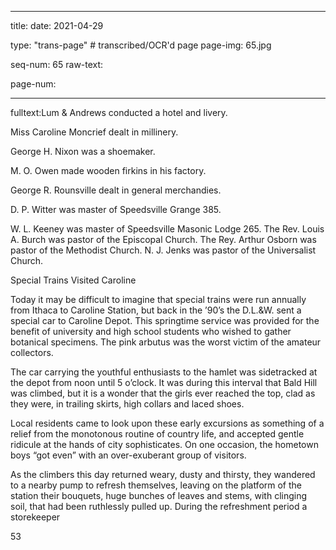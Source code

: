 
---

title: 
date: 2021-04-29

type: "trans-page" # transcribed/OCR'd page
page-img: 65.jpg

seq-num: 65
raw-text:

page-num:

---

fulltext:Lum & Andrews conducted a hotel and livery.

Miss Caroline Moncrief dealt in millinery.

George H. Nixon was a shoemaker.

M. O. Owen made wooden firkins in his factory.

George R. Rounsville dealt in general merchandies.

D. P. Witter was master of Speedsville Grange 385.

W. L. Keeney was master of Speedsville Masonic Lodge 265. The Rev. Louis A. Burch was pastor of the Episcopal Church. The Rey. Arthur Osborn was pastor of the Methodist Church. N. J. Jenks was pastor of the Universalist Church.

Special Trains Visited Caroline

Today it may be difficult to imagine that special trains were run annually from Ithaca to Caroline Station, but back in the ’90’s the D.L.&W. sent a special car to Caroline Depot. This springtime service was provided for the benefit of university and high school students who wished to gather botanical specimens. The pink arbutus was the worst victim of the amateur collectors.

The car carrying the youthful enthusiasts to the hamlet was sidetracked at the depot from noon until 5 o’clock. It was during this interval that Bald Hill was climbed, but it is a wonder that the girls ever reached the top, clad as they were, in trailing skirts, high collars and laced shoes.

Local residents came to look upon these early excursions as something of a relief from the monotonous routine of country life, and accepted gentle ridicule at the hands of city sophisticates. On one occasion, the hometown boys “got even” with an over-exuberant group of visitors.

As the climbers this day returned weary, dusty and thirsty, they wandered to a nearby pump to refresh themselves, leaving on the platform of the station their bouquets, huge bunches of leaves and stems, with clinging soil, that had been ruthlessly pulled up. During the refreshment period a storekeeper

53 
